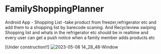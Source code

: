 # FamilyShoppingPlanner
Android App - Shopping List -take product from freezer,refrigerator etc and add them to a shopping list by barecode scaning. And Recycleview swiping Shopping list and whats in the refrigerator etc should be in realtime and every user can get a push notice when a family member adds products etc

[Under construction!!]
![2023-05-08 14_28_48-Window](https://user-images.githubusercontent.com/10289341/236824290-8c1f8a47-3410-44b8-8686-bd0e162fe458.png)
